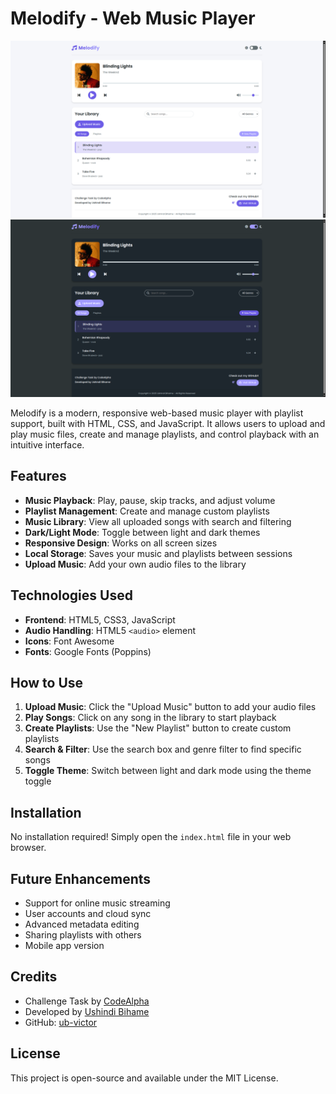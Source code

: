 # Melodify - Web Music Player

![Melodify Screenshot](images/white%20dashboard.png)
![Melodify Screenshot](images/black.png)



Melodify is a modern, responsive web-based music player with playlist support, built with HTML, CSS, and JavaScript. It allows users to upload and play music files, create and manage playlists, and control playback with an intuitive interface.

## Features

- **Music Playback**: Play, pause, skip tracks, and adjust volume
- **Playlist Management**: Create and manage custom playlists
- **Music Library**: View all uploaded songs with search and filtering
- **Dark/Light Mode**: Toggle between light and dark themes
- **Responsive Design**: Works on all screen sizes
- **Local Storage**: Saves your music and playlists between sessions
- **Upload Music**: Add your own audio files to the library

## Technologies Used

- **Frontend**: HTML5, CSS3, JavaScript
- **Audio Handling**: HTML5 `<audio>` element
- **Icons**: Font Awesome
- **Fonts**: Google Fonts (Poppins)

## How to Use

1. **Upload Music**: Click the "Upload Music" button to add your audio files
2. **Play Songs**: Click on any song in the library to start playback
3. **Create Playlists**: Use the "New Playlist" button to create custom playlists
4. **Search & Filter**: Use the search box and genre filter to find specific songs
5. **Toggle Theme**: Switch between light and dark mode using the theme toggle

## Installation

No installation required! Simply open the `index.html` file in your web browser.

## Future Enhancements

- Support for online music streaming
- User accounts and cloud sync
- Advanced metadata editing
- Sharing playlists with others
- Mobile app version

## Credits

- Challenge Task by [CodeAlpha](https://www.codealpha.tech/)
- Developed by [Ushindi Bihame](https://www.linkedin.com/in/ushindi-bihame-7a4a3a1b4/)
- GitHub: [ub-victor](https://github.com/ub-victor)

## License

This project is open-source and available under the MIT License.